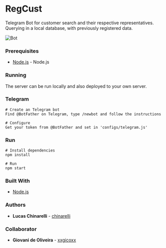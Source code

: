 # RegCust
Telegram Bot for customer search and their respective representatives. Querying in a local database, with previously registered data.

![Bot](https://i.imgur.com/LDjFLMj.png)

### Prerequisites
* [Node.js](https://nodejs.org/en/) - Node.js

### Running
The server can be run locally and also deployed to your own server.

### Telegram
````
# Create an Telegram bot
Find @BotFather on Telegram, type /newbot and follow the instructions

# Configure
Get your token from @BotFather and set in 'configs/telegram.js'
````

### Run
````
# Install dependencies
npm install

# Run
npm start
````

### Built With
* [Node.js](https://nodejs.org/en/)

### Authors
* **Lucas Chinarelli** - [chinarelli](https://github.com/Chinarelli)

### Collaborator
* **Giovani de Oliveira** - [xxgicoxx](https://github.com/xxgicoxx)